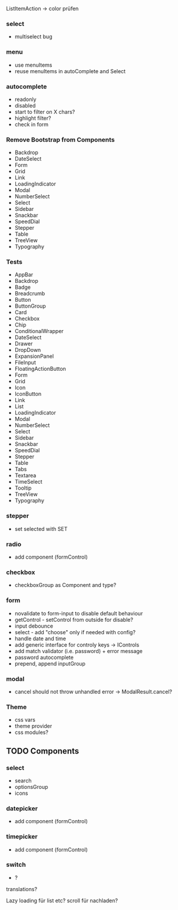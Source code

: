 ListItemAction -> color prüfen

### select
- multiselect bug

### menu 
- use menuItems
- reuse menuItems in autoComplete and Select

### autocomplete
- readonly
- disabled
- start to filter on X chars?
- highlight filter?
- check in form

### Remove Bootstrap from Components
- Backdrop
- DateSelect
- Form
- Grid
- Link
- LoadingIndicator
- Modal
- NumberSelect
- Select
- Sidebar
- Snackbar
- SpeedDial
- Stepper
- Table
- TreeView
- Typography

### Tests
- AppBar
- Backdrop
- Badge
- Breadcrumb
- Button
- ButtonGroup
- Card
- Checkbox
- Chip
- ConditionalWrapper
- DateSelect
- Drawer
- DropDown
- ExpansionPanel
- FileInput
- FloatingActionButton
- Form
- Grid
- Icon
- IconButton
- Link
- List
- LoadingIndicator
- Modal
- NumberSelect
- Select
- Sidebar
- Snackbar
- SpeedDial
- Stepper
- Table
- Tabs
- Textarea
- TimeSelect
- Tooltip
- TreeView
- Typography

### stepper
- set selected with SET

### radio 
- add component (formControl)

### checkbox
- checkboxGroup as Component and type?

### form 
- novalidate to form-input to disable default behaviour
- getControl - setControl from outside for disable?
- input debounce
- select - add "choose" only if needed with config?
- handle date and time
- add generic interface for controly keys -> IControls<T>
- add match validator (i.e. password) + error message
- password autocomplete
- prepend, append inputGroup

### modal 
- cancel should not throw unhandled error -> ModalResult.cancel?

### Theme
- css vars
- theme provider
- css modules?

## TODO Components


### select
- search
- optionsGroup
- icons

### datepicker
- add component (formControl)

### timepicker
- add component (formControl)

### switch
- ?


translations?



Lazy loading für list etc?
scroll für nachladen?

